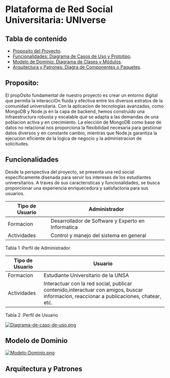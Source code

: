 # Plataforma de Red Social Universitaria: UNIverse

## Tabla de contenido
- [Proposito del Proyecto](#Proposito).
- [Funcionalidades: Diagrama de Casos de Uso y Prototipo](#Funcionalidades).
- [Modelo de Dominio: Diagrama de Clases y Módulos](#Modelo-de-Dominio).
- [Arquitectura y Patrones: Diagra de Componentes o Paquetes](#Arquitectura-y-Patrones).

## Proposito: 
El propOsito fundamental de nuestro proyecto es crear un entorno digital que permita la interacciOn fluida y efectiva entre los diversos estratos de la comunidad universitaria. Con la aplicacion de tecnologias avanzadas, como MongoDB y Node.js en la capa de backend, hemos construido una infraestructura robusta y escalable que se adapta a las demandas de una poblacion activa y en crecimiento. La elección de MongoDB como base de datos no relacional nos proporciona la flexibilidad necesaria para gestionar datos diversos y en constante cambio, mientras que Node.js garantiza la ejecucion eficiente de la logica de negocio y la administracion de solicitudes.

## Funcionalidades

Desde la perspectiva del proyecto, se presenta una red social especificamente disenada para servir los intereses de los estudiantes universitarios. A traves de sus caracterısticas y funcionalidades, se busca proporcionar una experiencia enriquecedora y satisfactoria para sus usuarios.
  
| Tipo de Usuario   | Administrador                          | 
|-------------------|------------------------------------|
| Formacion     | Desarrollador de Software y Experto en Informatica |
| Actividades     | Control y manejo del sistema en general |

Tabla 1 :Perfil de Administrador

| Tipo de Usuario   | Usuario                          | 
|-------------------|------------------------------------|
| Formacion     | Estudiante Universitario de la UNSA |
| Actividades     | Interactuar con la red social, publicar contenido,interactuar con amigos, buscar informacion, reaccionar a publicaciones, chatear, etc.|

Tabla 2 :Perfil de Usuario

[![Diagrama-de-caso-de-uso.png](https://i.postimg.cc/gjgLmCmh/Diagrama-de-caso-de-uso.png)](https://postimg.cc/V0bkFHSs)

## Modelo de Dominio
[![Modelo-Dominio.png](https://i.postimg.cc/9QMKmZtw/Modelo-Dominio.png)](https://postimg.cc/WhBXSDys)
## Arquitectura y Patrones



